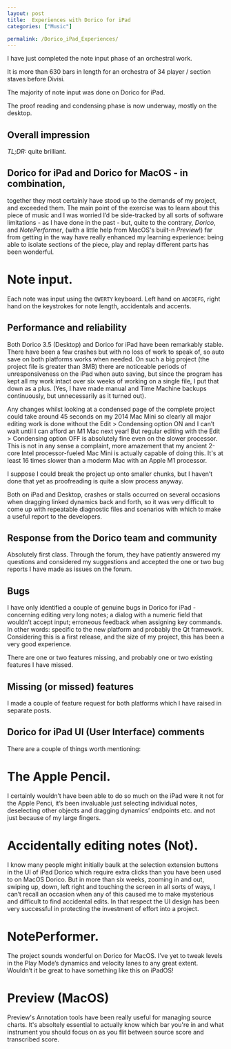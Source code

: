```yaml
---
layout: post  
title:  Experiences with Dorico for iPad
categories: ["Music"]  

permalink: /Dorico_iPad_Experiences/
---
```

I have just completed the note input phase of an orchestral work.

It is more than 630 bars in length for an orchestra of 34 player / section staves before Divisi.

The majority of note input was done on Dorico for iPad.

The proof reading and condensing phase is now underway, mostly on the desktop.

## Overall impression

*TL;DR:* quite brilliant.

## Dorico for iPad and Dorico for MacOS - in combination, 
together they most certainly have stood up to the demands of my project, and exceeded them.
The main point of the exercise was to learn about this piece of music and I was worried I’d be side-tracked by all sorts of software limitations - as I have done in the past -  but, quite to the contrary, *Dorico*, and *NotePerformer*, (with a little help from MacOS's built-n *Preview*!) far from getting in the way have really enhanced my learning experience: being able to isolate sections of the piece, play and replay different parts has been wonderful.

# Note input. 
Each note was input using the `QWERTY` keyboard. Left hand on `ABCDEFG`, right hand on the keystrokes for note length, accidentals and accents.

## Performance and reliability

Both Dorico 3.5 (Desktop) and Dorico for iPad have been remarkably stable. There have been a few crashes but with no loss of work to speak of, so auto save on both platforms works when needed. On such a big project (the project file is greater than 3MB) there are noticeable periods of unresponsiveness on the iPad when auto saving, but since the program has kept all my work intact over six weeks of working on a single file, I put that down as a plus. (Yes, I have made manual and Time Machine backups continuously, but unnecessarily as it turned out).

Any changes whilst looking at a condensed page of the complete project could take around 45 seconds on my 2014 Mac Mini so clearly all major editing work is done without the Edit > Condensing option ON and I can’t wait until I can afford an M1 Mac next year! But regular editing with the Edit > Condensing option OFF is absolutely fine even on the slower processor. This is not in any sense a complaint, more amazement that my ancient 2-core Intel processor-fueled Mac Mini is actually capable of doing this. It's at least 16 times slower than a moderm Mac with an Apple M1 processor.

I suppose I could break the project up onto smaller chunks, but I haven’t done that yet as proofreading is quite a slow process anyway.


Both on iPad and Desktop, crashes or stalls occurred on several occasions when dragging linked dynamics back and forth, so it was very difficult to come up with repeatable diagnostic files and scenarios with which to make a useful report to the developers.

## Response from the Dorico team and community

Absolutely first class. Through the forum, they have patiently answered my questions and considered my suggestions and accepted the one or two bug reports I have made as issues on the forum.

## Bugs

I have only identified a couple of genuine bugs in Dorico for iPad - concerning editing very long notes; a dialog with a numeric field that wouldn’t accept input; erroneous feedback when assigning key commands. In other words: specific to the new platform and probably the Qt framework. Considering this is a first release, and the size of my project, this has been a very good experience.

There are one or two features missing, and probably one or two existing features I have missed.

## Missing (or missed) features

I made a couple of feature request for both platforms which I have raised in separate posts.

## Dorico for iPad UI (User Interface) comments
There are a couple of things worth mentioning:

# The Apple Pencil. 
I certainly wouldn’t have been able to do so much on the iPad were it not for the Apple Penci, it’s been invaluable just selecting individual notes, deselecting other objects and dragging dynamics’ endpoints etc. and not just because of my large fingers.

# Accidentally editing notes (Not). 
I know many people might initially baulk at the selection extension buttons in the UI of iPad Dorico which require extra clicks than you have been used to on MacOS Dorico. But in more than six weeks, zooming in and out, swiping up, down, left right and touching the screen in all sorts of ways, I can’t recall an occasion when any of this caused me to make mysterious and difficult to find accidental edits. In that respect the UI design has been very successful in protecting the investment of effort into a project.

# NotePerformer. 
The project sounds wonderful on Dorico for MacOS. I’ve yet to tweak levels in the Play Mode’s dynamics and velocity lanes to any great extent. Wouldn’t it be great to have something like this on iPadOS!

# 	Preview (MacOS) 
Preview's Annotation tools have been really useful for managing source charts. It's absoltely essential to actually know which bar you're in and what instrument you should focus on as you flit between source score and transcribed score.